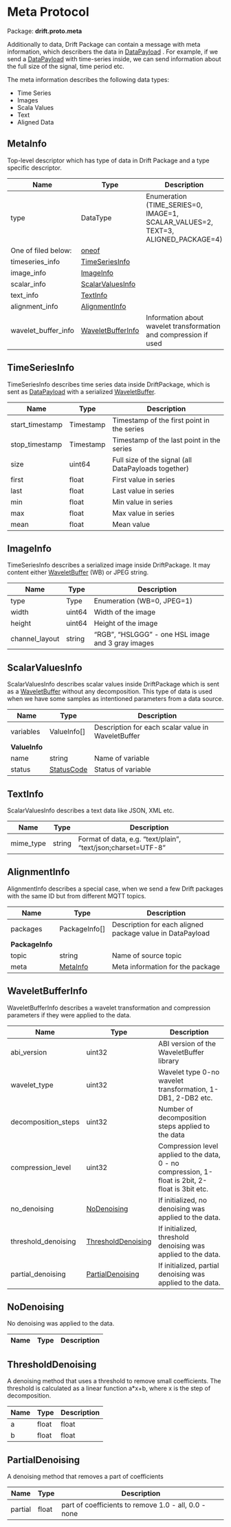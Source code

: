 # Meta Protocol

Package: **drift.proto.meta**

Additionally to data, Drift Package can contain a message with meta information, which describers the data
in [DataPayload](common.md) . For example, if we send a [DataPayload](common.md) with time-series inside,
we can send information about the full size of the signal, time period etc.

The meta information describes the following data types:

* Time Series
* Images
* Scala Values
* Text
* Aligned Data

## MetaInfo

Top-level descriptor which has type of data in Drift Package and a type specific descriptor.

| Name                | Type                                                                     | Description                                                                      |
|---------------------|--------------------------------------------------------------------------|----------------------------------------------------------------------------------|
| type                | DataType                                                                 | Enumeration (TIME_SERIES=0, IMAGE=1, SCALAR_VALUES=2, TEXT=3, ALIGNED_PACKAGE=4) |
| One of filed below: | [oneof](https://developers.google.com/protocol-buffers/docs/proto#oneof) |
| timeseries_info     | [TimeSeriesInfo](meta.md#timeseriesinfo)                                 |                                                                                  |
| image_info          | [ImageInfo](meta.md#imageinfo)                                           |                                                                                  |
| scalar_info         | [ScalarValuesInfo](meta.md#scalarvaluesinfo)                             |                                                                                  |
| text_info           | [TextInfo](meta.md#textinfo)                                             |                                                                                  |
| alignment_info      | [AlignmentInfo](meta.md#alignmentinfo)                                   |                                                                                  |
| wavelet_buffer_info | [WaveletBufferInfo](meta.md#waveletbufferinfo)                           | Information about wavelet transformation and compression if used                 |

## TimeSeriesInfo

TimeSeriesInfo describes time series data inside DriftPackage, which is sent as [DataPayload](common.md) with
a serialized [WaveletBuffer](https://github.com/panda-official/WaveletBuffer).

| Name            | Type      | Description                                         |
|-----------------|-----------|-----------------------------------------------------|
| start_timestamp | Timestamp | Timestamp of the first point in the series          |
| stop_timestamp  | Timestamp | Timestamp of the last point in the series           |
| size            | uint64    | Full size of the signal (all DataPayloads together) |
| first           | float     | First value in series                               |
| last            | float     | Last value in series                                |
| min             | float     | Min value in series                                 |
| max             | float     | Max value in series                                 |
| mean            | float     | Mean value                                          |

## ImageInfo

TimeSeriesInfo describes a serialized image inside DriftPackage. It may content
either [WaveletBuffer](https://github.com/panda-official/WaveletBuffer) (WB) or JPEG string.

| Name           | Type   | Description                                       |
|----------------|--------|---------------------------------------------------|
| type           | Type   | Enumeration (WB=0, JPEG=1)                        |
| width          | uint64 | Width of the image                                |
| height         | uint64 | Height of the image                               |
| channel_layout | string | “RGB”, “HSLGGG” - one HSL image and 3 gray images |

## ScalarValuesInfo

ScalarValuesInfo describes scalar values inside DriftPackage which is sent
as a [WaveletBuffer](https://github.com/panda-official/WaveletBuffer) without any decomposition.
This type of data is used when we have some samples as intentioned parameters from a data source.

| Name          | Type                               | Description                                        |
|---------------|------------------------------------|----------------------------------------------------|
| variables     | ValueInfo[]                        | Description for each scalar value in WaveletBuffer |
| **ValueInfo** |                                    |                                                    |
| name          | string                             | Name of variable                                   |
| status        | [StatusCode](common.md#statuscode) | Status of variable                                 |

## TextInfo

ScalarValuesInfo describes a text data like JSON, XML etc.

| Name      | Type   | Description                                                  |
|-----------|--------|--------------------------------------------------------------|
| mime_type | string | Format of data, e.g. “text/plain”, “text/json;charset=UTF-8” |

## AlignmentInfo

AlignmentInfo describes a special case, when we send a few Drift packages with the same ID but from
different MQTT topics.

| Name            | Type                         | Description                                               |
|-----------------|------------------------------|-----------------------------------------------------------|
| packages        | PackageInfo[]                | Description for each aligned package value in DataPayload |
| **PackageInfo** |                              |                                                           |
| topic           | string                       | Name of source topic                                      |
| meta            | [MetaInfo](meta.md#metainfo) | Meta information for the package                          |

## WaveletBufferInfo

WaveletBufferInfo describes a wavelet transformation and compression parameters if they were applied to the data.

| Name                | Type                                             | Description                                                                                      |
|---------------------|--------------------------------------------------|--------------------------------------------------------------------------------------------------|
| abi_version         | uint32                                           | ABI version of the WaveletBuffer library                                                         |
| wavelet_type        | uint32                                           | Wavelet type 0-no wavelet transformation, 1-DB1, 2-DB2 etc.                                      |
| decomposition_steps | uint32                                           | Number of decomposition steps applied to the data                                                |
| compression_level   | uint32                                           | Compression level applied to the data, 0 - no compression, 1-float is 2bit, 2-float is 3bit etc. |
| no_denoising        | [NoDenoising](meta.md#nodenoising)               | If initialized, no denoising was applied to the data.                                            |
| threshold_denoising | [ThresholdDenoising](meta.md#thresholddenoising) | If initialized, threshold denoising was applied to the data.                                     |
| partial_denoising   | [PartialDenoising](meta.md#partialdenoising)     | If initialized, partial denoising was applied to the data.                                       |

## NoDenoising

No denoising was applied to the data.

| Name | Type | Description |
|------|------|-------------|

## ThresholdDenoising

A denoising method that uses a threshold to remove small coefficients. The threshold is calculated as a linear function
a*x+b,
where x is the step of decomposition.

| Name | Type  | Description |
|------|-------|-------------|
| a    | float | float       |  
| b    | float | float       |

## PartialDenoising

A denoising method that removes a part of coefficients

| Name    | Type  | Description                                          |
|---------|-------|------------------------------------------------------|
| partial | float | part of coefficients to remove 1.0 - all, 0.0 - none |